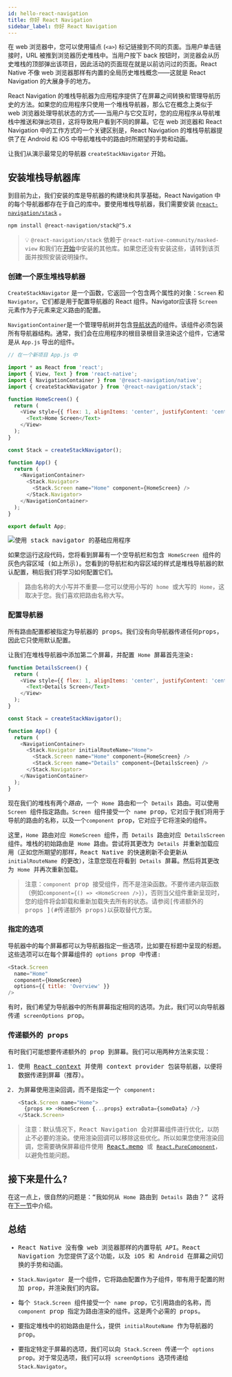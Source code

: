 ```yaml
---
id: hello-react-navigation
title: 你好 React Navigation
sidebar_label: 你好 React Navigation
---
```


在 web 浏览器中，您可以使用锚点  (`<a>`) 标记链接到不同的页面。当用户单击链接时，URL 被推到浏览器历史堆栈中。当用户按下 back 按钮时，浏览器会从历史堆栈的顶部弹出该项目，因此活动的页面现在就是以前访问过的页面。React Native 不像 web 浏览器那样有内置的全局历史堆栈概念——这就是 React Navigation 的大展身手的地方。

React Navigation 的堆栈导航器为应用程序提供了在屏幕之间转换和管理导航历史的方法。如果您的应用程序只使用一个堆栈导航器，那么它在概念上类似于 web 浏览器处理导航状态的方式——当用户与它交互时，您的应用程序从导航堆栈中推送和弹出项目，这将导致用户看到不同的屏幕。它在 web 浏览器和 React Navigation 中的工作方式的一个关键区别是，React Navigation 的堆栈导航器提供了在 Android 和 iOS 中导航堆栈中的路由时所期望的手势和动画。

让我们从演示最常见的导航器 `createStackNavigator` 开始。

## 安装堆栈导航器库

到目前为止，我们安装的库是导航器的构建块和共享基础，React Navigation 中的每个导航器都存在于自己的库中。要使用堆栈导航器，我们需要安装 [`@react-navigation/stack`](https://github.com/react-navigation/react-navigation/tree/main/packages/stack) 。


```bash npm2yarn
npm install @react-navigation/stack@^5.x
```

> 💡 `@react-navigation/stack` 依赖于 `@react-native-community/masked-view` 和我们在[开始](getting-started.md)中安装的其他库。如果您还没有安装这些，请转到该页面并按照安装说明操作。

### 创建一个原生堆栈导航器

`CreateStackNavigator` 是一个函数，它返回一个包含两个属性的对象：`Screen` 和 `Navigator`。它们都是用于配置导航器的 React 组件。Navigator应该将 `Screen` 元素作为子元素来定义路由的配置。

`NavigationContainer`是一个管理导航树并包含[导航状态](navigation-state.md)的组件。该组件必须包装所有导航器结构。通常，我们会在应用程序的根目录根目录渲染这个组件，它通常是从 `App.js` 导出的组件。

<samp id="hello-react-navigation" />

```js
// 在一个新项目 App.js 中

import * as React from 'react';
import { View, Text } from 'react-native';
import { NavigationContainer } from '@react-navigation/native';
import { createStackNavigator } from '@react-navigation/stack';

function HomeScreen() {
  return (
    <View style={{ flex: 1, alignItems: 'center', justifyContent: 'center' }}>
      <Text>Home Screen</Text>
    </View>
  );
}

const Stack = createStackNavigator();

function App() {
  return (
    <NavigationContainer>
      <Stack.Navigator>
        <Stack.Screen name="Home" component={HomeScreen} />
      </Stack.Navigator>
    </NavigationContainer>
  );
}

export default App;
```

![使用 stack navigator 的基础应用程序](/assets/navigators/stack/basic_stack_nav.png)

如果您运行这段代码，您将看到屏幕有一个空导航栏和包含 `HomeScreen` 组件的灰色内容区域 (如上所示)。您看到的导航栏和内容区域的样式是堆栈导航器的默认配置，稍后我们将学习如何配置它们。

> 路由名称的大小写并不重要——您可以使用小写的 `home` 或大写的 `Home`，这取决于您。我们喜欢把路由名称大写。

### 配置导航器

所有路由配置都被指定为导航器的 props。我们没有向导航器传递任何props，因此它只使用默认配置。

让我们在堆栈导航器中添加第二个屏幕，并配置 `Home` 屏幕首先渲染:

<samp id="hello-react-navigation-full" />

```js
function DetailsScreen() {
  return (
    <View style={{ flex: 1, alignItems: 'center', justifyContent: 'center' }}>
      <Text>Details Screen</Text>
    </View>
  );
}

const Stack = createStackNavigator();

function App() {
  return (
    <NavigationContainer>
      <Stack.Navigator initialRouteName="Home">
        <Stack.Screen name="Home" component={HomeScreen} />
        <Stack.Screen name="Details" component={DetailsScreen} />
      </Stack.Navigator>
    </NavigationContainer>
  );
}
```

现在我们的堆栈有两个*路由*，一个 `Home` 路由和一个 `Details` 路由。可以使用 `Screen` 组件指定路由。`Screen` 组件接受一个 `name` prop，它对应于我们将用于导航的路由的名称，以及一个`component` prop，它对应于它将渲染的组件。

这里，`Home` 路由对应 `HomeScreen` 组件，而 `Details` 路由对应 `DetailsScreen` 组件。堆栈的初始路由是 `Home` 路由。尝试将其更改为 `Details` 并重新加载应用（正如您所期望的那样，React Native 的快速刷新不会更新从 `initialRouteName` 的更改），注意您现在将看到 `Details` 屏幕。然后将其更改为 `Home` 并再次重新加载。

> 注意：`component` prop 接受组件，而不是渲染函数。不要传递内联函数（例如`component={() => <HomeScreen />}`），否则当父组件重新呈现时，您的组件将会卸载和重新加载失去所有的状态。请参阅[传递额外的 props ](#传递额外 props)以获取替代方案。

### 指定的选项

导航器中的每个屏幕都可以为导航器指定一些选项，比如要在标题中呈现的标题。这些选项可以在每个屏幕组件的 `options` prop 中传递:

<samp id="hello-react-navigation-with-options" />

```js
<Stack.Screen
  name="Home"
  component={HomeScreen}
  options={{ title: 'Overview' }}
/>
```

有时，我们希望为导航器中的所有屏幕指定相同的选项。为此，我们可以向导航器传递 `screenOptions` prop。

### 传递额外的 props

有时我们可能想要传递额外的 prop 到屏幕。我们可以用两种方法来实现：

1. 使用 [React context](https://reactjs.org/docs/context.html) 并使用 context provider 包装导航器，以便将数据传递到屏幕（推荐）。

2. 为屏幕使用渲染回调，而不是指定一个 `component`:

   ```js
   <Stack.Screen name="Home">
     {props => <HomeScreen {...props} extraData={someData} />}
   </Stack.Screen>
   ```

> 注意：默认情况下，React Navigation 会对屏幕组件进行优化，以防止不必要的渲染。使用渲染回调可以移除这些优化。所以如果您使用渲染回调，您需要确保屏幕组件使用 [React.memo](https://reactjs.org/docs/react-api.html#reactmemoReact.PureComponent`) 或 [`React.PureComponent`](https://reactjs.org/docs/react-api.html#reactpurecomponent)，以避免性能问题。

## 接下来是什么?

在这一点上，很自然的问题是：“我如何从 `Home` 路由到 `Details` 路由？” 这将在[下一节](navigating.md)中介绍。

## 总结

- React Native 没有像 web 浏览器那样的内置导航 API。React Navigation 为您提供了这个功能，以及 iOS 和 Android 在屏幕之间切换的手势和动画。

- `Stack.Navigator` 是一个组件，它将路由配置作为子组件，带有用于配置的附加 prop，并渲染我们的内容。

- 每个 `Stack.Screen` 组件接受一个 `name` prop，它引用路由的名称，而 `component` prop 指定为路由渲染的组件。这是两个必需的 props。

- 要指定堆栈中的初始路由是什么，提供 `initialRouteName` 作为导航器的 prop。

- 要指定特定于屏幕的选项，我们可以向 `Stack.Screen` 传递一个 `options` prop。对于常见选项，我们可以将 `screenOptions` 选项传递给 `Stack.Navigator`。
